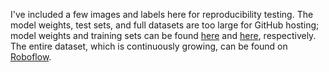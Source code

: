 I've included a few images and labels here for reproducibility testing. The model weights, test sets, and full datasets are too large for GitHub hosting; model weights and training sets can be found [here](https://doi.org/10.5281/zenodo.16945379) and [here](https://doi.org/10.5281/zenodo.16945337), respectively. The entire dataset, which is continuously growing, can be found on [Roboflow](https://universe.roboflow.com/gent-lab/tssm-detection-v2).
